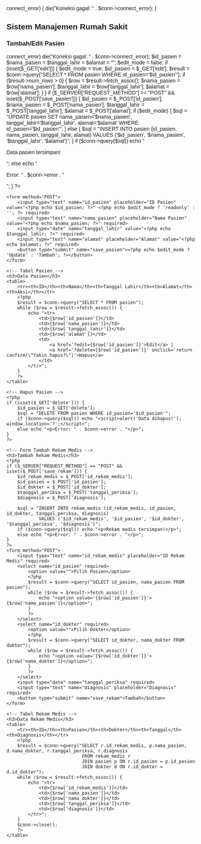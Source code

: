 <?php
$servername = "localhost";
$username = "root";
$password = "";
$dbname = "rumah_sakit";

// Buat koneksi
$conn = new mysqli($servername, $username, $password, $dbname);

// Cek koneksi
if ($conn->connect_error) {
    die("Koneksi gagal: " . $conn->connect_error);
}
<!DOCTYPE html>
<html>
<head>
    <title>Sistem Rumah Sakit</title>
    <style>
        body { font-family: Arial; margin: 20px; }
        table { border-collapse: collapse; width: 100%; }
        th, td { border: 1px solid #ddd; padding: 8px; text-align: left; }
        th { background-color: #4CAF50; color: white; }
        form { margin-bottom: 20px; }
        input, select { margin: 5px; padding: 5px; }
        button { background-color: #4CAF50; color: white; padding: 8px; border: none; cursor: pointer; }
    </style>
</head>
<body>
    <h2>Sistem Manajemen Rumah Sakit</h2>

    <!-- Form Tambah/Edit Pasien -->
    <h3>Tambah/Edit Pasien</h3>
    <?php
    $conn = new mysqli("localhost", "root", "", "rumah_sakit");
    if ($conn->connect_error) die("Koneksi gagal: " . $conn->connect_error);

    $id_pasien = $nama_pasien = $tanggal_lahir = $alamat = "";
    $edit_mode = false;

    if (isset($_GET['edit'])) {
        $edit_mode = true;
        $id_pasien = $_GET['edit'];
        $result = $conn->query("SELECT * FROM pasien WHERE id_pasien='$id_pasien'");
        if ($result->num_rows > 0) {
            $row = $result->fetch_assoc();
            $nama_pasien = $row['nama_pasien'];
            $tanggal_lahir = $row['tanggal_lahir'];
            $alamat = $row['alamat'];
        }
    }

    if ($_SERVER["REQUEST_METHOD"] == "POST" && isset($_POST['save_pasien'])) {
        $id_pasien = $_POST['id_pasien'];
        $nama_pasien = $_POST['nama_pasien'];
        $tanggal_lahir = $_POST['tanggal_lahir'];
        $alamat = $_POST['alamat'];

        if ($edit_mode) {
            $sql = "UPDATE pasien SET nama_pasien='$nama_pasien', tanggal_lahir='$tanggal_lahir', alamat='$alamat' WHERE id_pasien='$id_pasien'";
        } else {
            $sql = "INSERT INTO pasien (id_pasien, nama_pasien, tanggal_lahir, alamat) VALUES ('$id_pasien', '$nama_pasien', '$tanggal_lahir', '$alamat')";
        }

        if ($conn->query($sql)) echo "<p>Data pasien tersimpan!</p>";
        else echo "<p>Error: " . $conn->error . "</p>";
    }
    ?>
    <form method="POST">
        <input type="text" name="id_pasien" placeholder="ID Pasien" value="<?php echo $id_pasien; ?>" <?php echo $edit_mode ? 'readonly' : ''; ?> required>
        <input type="text" name="nama_pasien" placeholder="Nama Pasien" value="<?php echo $nama_pasien; ?>" required>
        <input type="date" name="tanggal_lahir" value="<?php echo $tanggal_lahir; ?>" required>
        <input type="text" name="alamat" placeholder="Alamat" value="<?php echo $alamat; ?>" required>
        <button type="submit" name="save_pasien"><?php echo $edit_mode ? 'Update' : 'Tambah'; ?></button>
    </form>

    <!-- Tabel Pasien -->
    <h3>Data Pasien</h3>
    <table>
        <tr><th>ID</th><th>Nama</th><th>Tanggal Lahir</th><th>Alamat</th><th>Aksi</th></tr>
        <?php
        $result = $conn->query("SELECT * FROM pasien");
        while ($row = $result->fetch_assoc()) {
            echo "<tr>
                <td>{$row['id_pasien']}</td>
                <td>{$row['nama_pasien']}</td>
                <td>{$row['tanggal_lahir']}</td>
                <td>{$row['alamat']}</td>
                <td>
                    <a href='?edit={$row['id_pasien']}'>Edit</a> |
                    <a href='?delete={$row['id_pasien']}' onclick='return confirm(\"Yakin hapus?\")'>Hapus</a>
                </td>
            </tr>";
        }
        ?>
    </table>

    <!-- Hapus Pasien -->
    <?php
    if (isset($_GET['delete'])) {
        $id_pasien = $_GET['delete'];
        $sql = "DELETE FROM pasien WHERE id_pasien='$id_pasien'";
        if ($conn->query($sql)) echo "<script>alert('Data dihapus!'); window.location='?';</script>";
        else echo "<p>Error: " . $conn->error . "</p>";
    }
    ?>

    <!-- Form Tambah Rekam Medis -->
    <h3>Tambah Rekam Medis</h3>
    <?php
    if ($_SERVER["REQUEST_METHOD"] == "POST" && isset($_POST['save_rekam'])) {
        $id_rekam_medis = $_POST['id_rekam_medis'];
        $id_pasien = $_POST['id_pasien'];
        $id_dokter = $_POST['id_dokter'];
        $tanggal_periksa = $_POST['tanggal_periksa'];
        $diagnosis = $_POST['diagnosis'];

        $sql = "INSERT INTO rekam_medis (id_rekam_medis, id_pasien, id_dokter, tanggal_periksa, diagnosis) 
                VALUES ('$id_rekam_medis', '$id_pasien', '$id_dokter', '$tanggal_periksa', '$diagnosis')";
        if ($conn->query($sql)) echo "<p>Rekam medis tersimpan!</p>";
        else echo "<p>Error: " . $conn->error . "</p>";
    }
    ?>
    <form method="POST">
        <input type="text" name="id_rekam_medis" placeholder="ID Rekam Medis" required>
        <select name="id_pasien" required>
            <option value="">Pilih Pasien</option>
            <?php
            $result = $conn->query("SELECT id_pasien, nama_pasien FROM pasien");
            while ($row = $result->fetch_assoc()) {
                echo "<option value='{$row['id_pasien']}'>{$row['nama_pasien']}</option>";
            }
            ?>
        </select>
        <select name="id_dokter" required>
            <option value="">Pilih Dokter</option>
            <?php
            $result = $conn->query("SELECT id_dokter, nama_dokter FROM dokter");
            while ($row = $result->fetch_assoc()) {
                echo "<option value='{$row['id_dokter']}'>{$row['nama_dokter']}</option>";
            }
            ?>
        </select>
        <input type="date" name="tanggal_periksa" required>
        <input type="text" name="diagnosis" placeholder="Diagnosis" required>
        <button type="submit" name="save_rekam">Tambah</button>
    </form>

    <!-- Tabel Rekam Medis -->
    <h3>Data Rekam Medis</h3>
    <table>
        <tr><th>ID</th><th>Pasien</th><th>Dokter</th><th>Tanggal</th><th>Diagnosis</th></tr>
        <?php
        $result = $conn->query("SELECT r.id_rekam_medis, p.nama_pasien, d.nama_dokter, r.tanggal_periksa, r.diagnosis 
                                FROM rekam_medis r 
                                JOIN pasien p ON r.id_pasien = p.id_pasien 
                                JOIN dokter d ON r.id_dokter = d.id_dokter");
        while ($row = $result->fetch_assoc()) {
            echo "<tr>
                <td>{$row['id_rekam_medis']}</td>
                <td>{$row['nama_pasien']}</td>
                <td>{$row['nama_dokter']}</td>
                <td>{$row['tanggal_periksa']}</td>
                <td>{$row['diagnosis']}</td>
            </tr>";
        }
        $conn->close();
        ?>
    </table>
</body>
</html>
